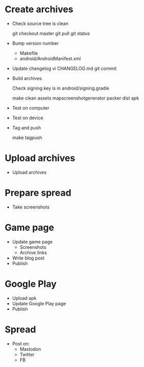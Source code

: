# Create archives

- Check source tree is clean

    git checkout master
    git pull
    git status

- Bump version number
    - Makefile
    - android/AndroidManifest.xml

- Update changelog
    vi CHANGELOG.md
    git commit

- Build archives

    Check signing key is in android/signing.gradle

    make clean assets mapscreenshotgenerator packer dist apk

- Test on computer
- Test on device

- Tag and push

    make tagpush

# Upload archives

- Upload archives

# Prepare spread

- Take screenshots

# Game page

- Update game page
    - Screenshots
    - Archive links
- Write blog post
- Publish

# Google Play

- Upload apk
- Update Google Play page
- Publish

# Spread

- Post on:
    - Mastodon
    - Twitter
    - FB
